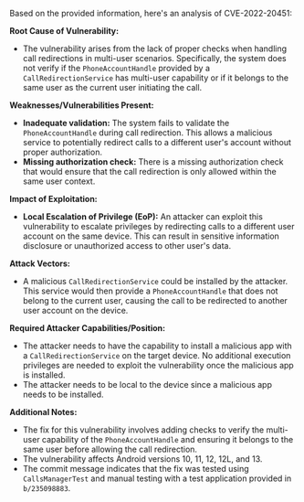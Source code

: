 Based on the provided information, here's an analysis of CVE-2022-20451:

**Root Cause of Vulnerability:**
- The vulnerability arises from the lack of proper checks when handling call redirections in multi-user scenarios. Specifically, the system does not verify if the `PhoneAccountHandle` provided by a `CallRedirectionService` has multi-user capability or if it belongs to the same user as the current user initiating the call.

**Weaknesses/Vulnerabilities Present:**
- **Inadequate validation:** The system fails to validate the `PhoneAccountHandle` during call redirection. This allows a malicious service to potentially redirect calls to a different user's account without proper authorization.
- **Missing authorization check:** There is a missing authorization check that would ensure that the call redirection is only allowed within the same user context.

**Impact of Exploitation:**
- **Local Escalation of Privilege (EoP):** An attacker can exploit this vulnerability to escalate privileges by redirecting calls to a different user account on the same device. This can result in sensitive information disclosure or unauthorized access to other user's data.

**Attack Vectors:**
- A malicious `CallRedirectionService` could be installed by the attacker. This service would then provide a `PhoneAccountHandle` that does not belong to the current user, causing the call to be redirected to another user account on the device.

**Required Attacker Capabilities/Position:**
- The attacker needs to have the capability to install a malicious app with a `CallRedirectionService` on the target device. No additional execution privileges are needed to exploit the vulnerability once the malicious app is installed.
- The attacker needs to be local to the device since a malicious app needs to be installed.

**Additional Notes:**

- The fix for this vulnerability involves adding checks to verify the multi-user capability of the `PhoneAccountHandle` and ensuring it belongs to the same user before allowing the call redirection.
- The vulnerability affects Android versions 10, 11, 12, 12L, and 13.
- The commit message indicates that the fix was tested using `CallsManagerTest` and manual testing with a test application provided in `b/235098883`.